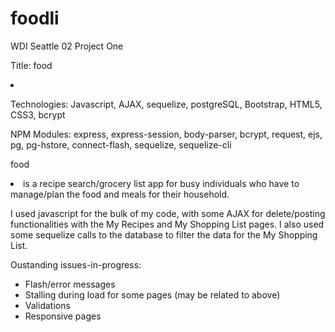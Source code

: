 # foodli
WDI Seattle 02 Project One

Title: food<li>

Technologies: Javascript, AJAX, sequelize, postgreSQL, Bootstrap, HTML5, CSS3, bcrypt

NPM Modules: express, express-session, body-parser, bcrypt, request, ejs, pg, pg-hstore, connect-flash, sequelize, sequelize-cli

food<li> is a recipe search/grocery list app for busy individuals who have to manage/plan the food and meals for their household.


I used javascript for the bulk of my code, with some AJAX for delete/posting functionalities with the My Recipes and My Shopping List pages. I also used some sequelize calls to the database to filter the data for the My Shopping List.


Oustanding issues-in-progress:

- Flash/error messages
- Stalling during load for some pages (may be related to above)
- Validations
- Responsive pages
